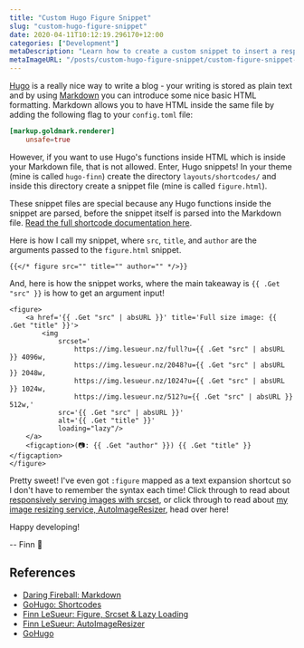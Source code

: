 ```yaml
---
title: "Custom Hugo Figure Snippet"
slug: "custom-hugo-figure-snippet"
date: 2020-04-11T10:12:19.296170+12:00
categories: ["Development"]
metaDescription: "Learn how to create a custom snippet to insert a responsive <figure> element into your Hugo posts!"
metaImageURL: "/posts/custom-hugo-figure-snippet/custom-figure-snippet-og-image.png"
---
```


[Hugo][5] is a really nice way to write a blog - your writing is stored as plain text and by using [Markdown][1] you can introduce some nice basic HTML formatting. Markdown allows you to have HTML inside the same file by adding the following flag to your `config.toml` file:

```toml
[markup.goldmark.renderer]
    unsafe=true
```

However, if you want to use Hugo's functions inside HTML which is inside your Markdown file, that is not allowed. Enter, Hugo snippets!
In your theme (mine is called `hugo-finn`) create the directory `layouts/shortcodes/` and inside this directory create a snippet file (mine is called `figure.html`).

These snippet files are special because any Hugo functions inside the snippet are parsed, before the snippet itself is parsed into the Markdown file. [Read the full shortcode documentation here][2].

Here is how I call my snippet, where `src`, `title`, and `author` are the arguments passed to the `figure.html` snippet.

```
{{</* figure src="" title="" author="" */>}}
```

And, here is how the snippet works, where the main takeaway is `{{ .Get "src" }}` is how to get an argument input!

```
<figure>
    <a href='{{ .Get "src" | absURL }}' title='Full size image: {{ .Get "title" }}'>
        <img 
            srcset='
                https://img.lesueur.nz/full?u={{ .Get "src" | absURL }} 4096w,
                https://img.lesueur.nz/2048?u={{ .Get "src" | absURL }} 2048w,
                https://img.lesueur.nz/1024?u={{ .Get "src" | absURL }} 1024w,
                https://img.lesueur.nz/512?u={{ .Get "src" | absURL }} 512w,'
            src='{{ .Get "src" | absURL }}'
            alt='{{ .Get "title" }}'
            loading="lazy"/>
    </a>
    <figcaption>(📷: {{ .Get "author" }}) {{ .Get "title" }}</figcaption>
</figure>
```

Pretty sweet! I've even got `:figure` mapped as a text expansion shortcut so I don't have to remember the syntax each time! Click through to read about [responsively serving images with srcset][3], or click through to read about [my image resizing service, AutoImageResizer][4], head over here!

Happy developing!

-- Finn 👋

## References
- [Daring Fireball: Markdown][1]
- [GoHugo: Shortcodes][2]
- [Finn LeSueur: Figure, Srcset & Lazy Loading][3]
- [Finn LeSueur: AutoImageResizer][4]
- [GoHugo][5]

[1]: https://daringfireball.net/projects/markdown/syntax "Daring Fireball: Markdown"
[2]: https://gohugo.io/content-management/shortcodes/ "GoHugo: Shortcodes"
[3]: https://finn.lesueur.nz/posts/lazy-loading/ "Finn LeSueur: Figure, Srcset & Lazy Loading"
[4]: https://finn.lesueur.nz/posts/auto-image-resizer/ "Finn LeSueur: AutoImageResizer"
[5]: https://gohugo.io/ "GoHugo"
